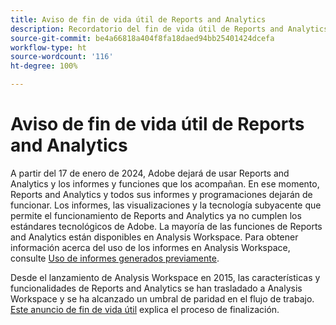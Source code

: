 ```yaml
---
title: Aviso de fin de vida útil de Reports and Analytics
description: Recordatorio del fin de vida útil de Reports and Analytics.
source-git-commit: be4a66818a404f8fa18daed94bb25401424dcefa
workflow-type: ht
source-wordcount: '116'
ht-degree: 100%

---
```



# Aviso de fin de vida útil de Reports and Analytics

A partir del 17 de enero de 2024, Adobe dejará de usar Reports and Analytics y los informes y funciones que los acompañan. En ese momento, Reports and Analytics y todos sus informes y programaciones dejarán de funcionar. Los informes, las visualizaciones y la tecnología subyacente que permite el funcionamiento de Reports and Analytics ya no cumplen los estándares tecnológicos de Adobe. La mayoría de las funciones de Reports and Analytics están disponibles en Analysis Workspace. Para obtener información acerca del uso de los informes en Analysis Workspace, consulte [Uso de informes generados previamente](https://experienceleague.adobe.com/docs/analytics/analyze/analysis-workspace/reports/use-reports.html?lang=es).

Desde el lanzamiento de Analysis Workspace en 2015, las características y funcionalidades de Reports and Analytics se han trasladado a Analysis Workspace y se ha alcanzado un umbral de paridad en el flujo de trabajo. [Este anuncio de fin de vida útil](https://new.express.adobe.com/webpage/WFCyq7w8kijmB?) explica el proceso de finalización.